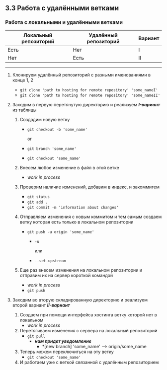 ## 3.3 Работа с удалёнными ветками

### Работа с локальными и удалёнными ветками

| Локальный репозиторий | Удалённый репозиторий | Вариант |
| --------------------- | --------------------- | ------- |
| Есть                  | Нет                   | I       |
| Нет                   | Есть                  | II      |

------

1. Клонируем удалённый репозиторий с разными именованиями в конце 1, 2

   - `git clone 'path to hosting for remote repository' 'some_nameI'`
   - `git clone 'path to hosting for remote repository' 'some_nameII'`

2. Заходим в первую перетянутую директорию и реализуем ***I-вариант*** из таблицы

   1. Создадим новую ветку

      - `git checkout -b 'some_name'` 

        or

      - `git branch 'some_name'`

      - `git checkout 'some_name'`

   2. Внесем любое изменение в файл в этой ветке

      - *work in process*

   3. Проверим наличие изменений, добавим в индекс, и закоммитем

      - `git status`
      - `git add .`
      - `git commit -m 'information about changes'`

   4. Отправляем изменения с новым коммитом и тем самым создаем ветку которая есть только в локальном репозитории

      - `git push -u origin 'some_name'`

        - `-u`

          или

        - `--set-upstream`

   5. Еще раз внесем изменения на локальном репозитории и отправим их на сервер короткой командой

      - *work in process*
      - `git push`

3. Заходим во вторую складированную директорию и реализуем второй вариант ***II-вариант***

   1. Создаем при помощи интерфейса хостинга ветку которой нет в локальном
      - *work in process*
   2. Перетягиваем изменения с сервера на локальный репозиторий
      - `git pull`
        - ***нам придет уведомление***
          - *[new branch] 'some_name' –> origin/some_name
   3. Теперь можем переключиться на эту ветку
      - `git checkout 'some_name'`
   4. И работаем уже с веткой связанной с удалённым репозиторием